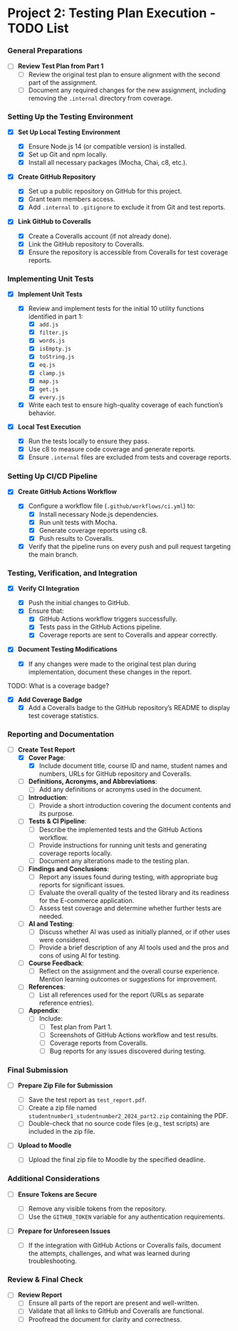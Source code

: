 # Project 2: Testing Plan Execution - TODO List

### General Preparations

- [ ] **Review Test Plan from Part 1**
  - [ ] Review the original test plan to ensure alignment with the second part of the assignment.
  - [ ] Document any required changes for the new assignment, including removing the `.internal` directory from coverage.

### Setting Up the Testing Environment

- [x] **Set Up Local Testing Environment**

  - [x] Ensure Node.js 14 (or compatible version) is installed.
  - [x] Set up Git and npm locally.
  - [x] Install all necessary packages (Mocha, Chai, c8, etc.).

- [x] **Create GitHub Repository**

  - [x] Set up a public repository on GitHub for this project.
  - [x] Grant team members access.
  - [x] Add `.internal` to `.gitignore` to exclude it from Git and test reports.

- [x] **Link GitHub to Coveralls**
  - [x] Create a Coveralls account (if not already done).
  - [x] Link the GitHub repository to Coveralls.
  - [x] Ensure the repository is accessible from Coveralls for test coverage reports.

### Implementing Unit Tests

- [x] **Implement Unit Tests**

  - [x] Review and implement tests for the initial 10 utility functions identified in part 1:
    - [x] `add.js`
    - [x] `filter.js`
    - [x] `words.js`
    - [x] `isEmpty.js`
    - [x] `toString.js`
    - [x] `eq.js`
    - [x] `clamp.js`
    - [x] `map.js`
    - [x] `get.js`
    - [x] `every.js`
  - [x] Write each test to ensure high-quality coverage of each function’s behavior.

- [x] **Local Test Execution**
  - [x] Run the tests locally to ensure they pass.
  - [x] Use c8 to measure code coverage and generate reports.
  - [x] Ensure `.internal` files are excluded from tests and coverage reports.

### Setting Up CI/CD Pipeline

- [x] **Create GitHub Actions Workflow**

  - [x] Configure a workflow file (`.github/workflows/ci.yml`) to:
    - [x] Install necessary Node.js dependencies.
    - [x] Run unit tests with Mocha.
    - [x] Generate coverage reports using c8.
    - [x] Push results to Coveralls.
  - [x] Verify that the pipeline runs on every push and pull request targeting the main branch.

### Testing, Verification, and Integration

- [x] **Verify CI Integration**

  - [x] Push the initial changes to GitHub.
  - [x] Ensure that:
    - [x] GitHub Actions workflow triggers successfully.
    - [x] Tests pass in the GitHub Actions pipeline.
    - [x] Coverage reports are sent to Coveralls and appear correctly.

- [x] **Document Testing Modifications**
  - [x] If any changes were made to the original test plan during implementation, document these changes in the report.

TODO: What is a coverage badge?

- [x] **Add Coverage Badge**
  - [x] Add a Coveralls badge to the GitHub repository’s README to display test coverage statistics.

### Reporting and Documentation

- [ ] **Create Test Report**
  - [x] **Cover Page**:
    - [x] Include document title, course ID and name, student names and numbers, URLs for GitHub repository and Coveralls.
  - [ ] **Definitions, Acronyms, and Abbreviations**:
    - [ ] Add any definitions or acronyms used in the document.
  - [ ] **Introduction**:
    - [ ] Provide a short introduction covering the document contents and its purpose.
  - [ ] **Tests & CI Pipeline**:
    - [ ] Describe the implemented tests and the GitHub Actions workflow.
    - [ ] Provide instructions for running unit tests and generating coverage reports locally.
    - [ ] Document any alterations made to the testing plan.
  - [ ] **Findings and Conclusions**:
    - [ ] Report any issues found during testing, with appropriate bug reports for significant issues.
    - [ ] Evaluate the overall quality of the tested library and its readiness for the E-commerce application.
    - [ ] Assess test coverage and determine whether further tests are needed.
  - [ ] **AI and Testing**:
    - [ ] Discuss whether AI was used as initially planned, or if other uses were considered.
    - [ ] Provide a brief description of any AI tools used and the pros and cons of using AI for testing.
  - [ ] **Course Feedback**:
    - [ ] Reflect on the assignment and the overall course experience. Mention learning outcomes or suggestions for improvement.
  - [ ] **References**:
    - [ ] List all references used for the report (URLs as separate reference entries).
  - [ ] **Appendix**:
    - [ ] Include:
      - [ ] Test plan from Part 1.
      - [ ] Screenshots of GitHub Actions workflow and test results.
      - [ ] Coverage reports from Coveralls.
      - [ ] Bug reports for any issues discovered during testing.

### Final Submission

- [ ] **Prepare Zip File for Submission**

  - [ ] Save the test report as `test_report.pdf`.
  - [ ] Create a zip file named `studentnumber1_studentnumber2_2024_part2.zip` containing the PDF.
  - [ ] Double-check that no source code files (e.g., test scripts) are included in the zip file.

- [ ] **Upload to Moodle**
  - [ ] Upload the final zip file to Moodle by the specified deadline.

### Additional Considerations

- [ ] **Ensure Tokens are Secure**

  - [ ] Remove any visible tokens from the repository.
  - [ ] Use the `GITHUB_TOKEN` variable for any authentication requirements.

- [ ] **Prepare for Unforeseen Issues**
  - [ ] If the integration with GitHub Actions or Coveralls fails, document the attempts, challenges, and what was learned during troubleshooting.

### Review & Final Check

- [ ] **Review Report**
  - [ ] Ensure all parts of the report are present and well-written.
  - [ ] Validate that all links to GitHub and Coveralls are functional.
  - [ ] Proofread the document for clarity and correctness.
